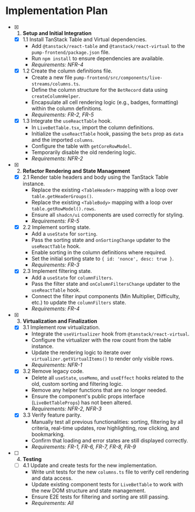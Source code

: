 # Implementation Plan

-   [x] 1. **Setup and Initial Integration**
    -   [x] 1.1 Install TanStack Table and Virtual dependencies.
        -   Add `@tanstack/react-table` and `@tanstack/react-virtual` to the `pump-frontend/package.json` file.
        -   Run `npm install` to ensure dependencies are available.
        -   _Requirements: NFR-4_
    -   [x] 1.2 Create the column definitions file.
        -   Create a new file `pump-frontend/src/components/live-streams/columns.ts`.
        -   Define the column structure for the `BetRecord` data using `createColumnHelper`.
        -   Encapsulate all cell rendering logic (e.g., badges, formatting) within the column definitions.
        -   _Requirements: FR-2, FR-5_
    -   [x] 1.3 Integrate the `useReactTable` hook.
        -   In `LiveBetTable.tsx`, import the column definitions.
        -   Initialize the `useReactTable` hook, passing the `bets` prop as `data` and the imported `columns`.
        -   Configure the table with `getCoreRowModel`.
        -   Temporarily disable the old rendering logic.
        -   _Requirements: NFR-2_

-   [x] 2. **Refactor Rendering and State Management**
    -   [x] 2.1 Render table headers and body using the TanStack Table instance.
        -   Replace the existing `<TableHeader>` mapping with a loop over `table.getHeaderGroups()`.
        -   Replace the existing `<TableBody>` mapping with a loop over `table.getRowModel().rows`.
        -   Ensure all `shadcn/ui` components are used correctly for styling.
        -   _Requirements: FR-5_
    -   [x] 2.2 Implement sorting state.
        -   Add a `useState` for `sorting`.
        -   Pass the sorting state and `onSortingChange` updater to the `useReactTable` hook.
        -   Enable sorting in the column definitions where required.
        -   Set the initial sorting state to `{ id: 'nonce', desc: true }`.
        -   _Requirements: FR-3_
    -   [x] 2.3 Implement filtering state.
        -   Add a `useState` for `columnFilters`.
        -   Pass the filter state and `onColumnFiltersChange` updater to the `useReactTable` hook.
        -   Connect the filter input components (Min Multiplier, Difficulty, etc.) to update the `columnFilters` state.
        -   _Requirements: FR-4_

-   [x] 3. **Virtualization and Finalization**
    -   [x] 3.1 Implement row virtualization.
        -   Integrate the `useVirtualizer` hook from `@tanstack/react-virtual`.
        -   Configure the virtualizer with the row count from the table instance.
        -   Update the rendering logic to iterate over `virtualizer.getVirtualItems()` to render only visible rows.
        -   _Requirements: NFR-1_
    -   [x] 3.2 Remove legacy code.
        -   Delete all `useState`, `useMemo`, and `useEffect` hooks related to the old, custom sorting and filtering logic.
        -   Remove any helper functions that are no longer needed.
        -   Ensure the component's public props interface (`LiveBetTableProps`) has not been altered.
        -   _Requirements: NFR-2, NFR-3_
    -   [x] 3.3 Verify feature parity.
        -   Manually test all previous functionalities: sorting, filtering by all criteria, real-time updates, row highlighting, row clicking, and bookmarking.
        -   Confirm that loading and error states are still displayed correctly.
        -   _Requirements: FR-1, FR-6, FR-7, FR-8, FR-9_

-   [ ] 4. **Testing**
    -   [ ] 4.1 Update and create tests for the new implementation.
        -   Write unit tests for the new `columns.ts` file to verify cell rendering and data access.
        -   Update existing component tests for `LiveBetTable` to work with the new DOM structure and state management.
        -   Ensure E2E tests for filtering and sorting are still passing.
        -   _Requirements: All_
